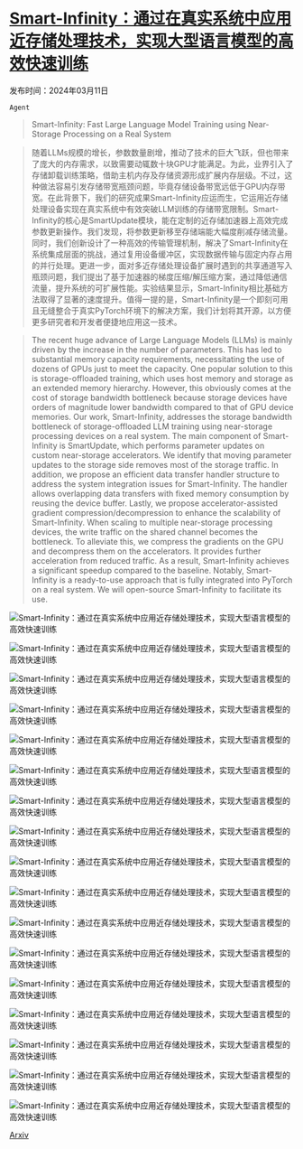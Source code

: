 # [Smart-Infinity：通过在真实系统中应用近存储处理技术，实现大型语言模型的高效快速训练](https://arxiv.org/abs/2403.06664)

发布时间：2024年03月11日

`Agent`

> Smart-Infinity: Fast Large Language Model Training using Near-Storage Processing on a Real System

> 随着LLMs规模的增长，参数数量剧增，推动了技术的巨大飞跃，但也带来了庞大的内存需求，以致需要动辄数十块GPU才能满足。为此，业界引入了存储卸载训练策略，借助主机内存及存储资源形成扩展内存层级。不过，这种做法容易引发存储带宽瓶颈问题，毕竟存储设备带宽远低于GPU内存带宽。在此背景下，我们的研究成果Smart-Infinity应运而生，它运用近存储处理设备实现在真实系统中有效突破LLM训练的存储带宽限制。Smart-Infinity的核心是SmartUpdate模块，能在定制的近存储加速器上高效完成参数更新操作。我们发现，将参数更新移至存储端能大幅度削减存储流量。同时，我们创新设计了一种高效的传输管理机制，解决了Smart-Infinity在系统集成层面的挑战，通过复用设备缓冲区，实现数据传输与固定内存占用的并行处理。更进一步，面对多近存储处理设备扩展时遇到的共享通道写入瓶颈问题，我们提出了基于加速器的梯度压缩/解压缩方案，通过降低通信流量，提升系统的可扩展性能。实验结果显示，Smart-Infinity相比基础方法取得了显著的速度提升。值得一提的是，Smart-Infinity是一个即刻可用且无缝整合于真实PyTorch环境下的解决方案，我们计划将其开源，以方便更多研究者和开发者便捷地应用这一技术。

> The recent huge advance of Large Language Models (LLMs) is mainly driven by the increase in the number of parameters. This has led to substantial memory capacity requirements, necessitating the use of dozens of GPUs just to meet the capacity. One popular solution to this is storage-offloaded training, which uses host memory and storage as an extended memory hierarchy. However, this obviously comes at the cost of storage bandwidth bottleneck because storage devices have orders of magnitude lower bandwidth compared to that of GPU device memories. Our work, Smart-Infinity, addresses the storage bandwidth bottleneck of storage-offloaded LLM training using near-storage processing devices on a real system. The main component of Smart-Infinity is SmartUpdate, which performs parameter updates on custom near-storage accelerators. We identify that moving parameter updates to the storage side removes most of the storage traffic. In addition, we propose an efficient data transfer handler structure to address the system integration issues for Smart-Infinity. The handler allows overlapping data transfers with fixed memory consumption by reusing the device buffer. Lastly, we propose accelerator-assisted gradient compression/decompression to enhance the scalability of Smart-Infinity. When scaling to multiple near-storage processing devices, the write traffic on the shared channel becomes the bottleneck. To alleviate this, we compress the gradients on the GPU and decompress them on the accelerators. It provides further acceleration from reduced traffic. As a result, Smart-Infinity achieves a significant speedup compared to the baseline. Notably, Smart-Infinity is a ready-to-use approach that is fully integrated into PyTorch on a real system. We will open-source Smart-Infinity to facilitate its use.

![Smart-Infinity：通过在真实系统中应用近存储处理技术，实现大型语言模型的高效快速训练](../../../paper_images/2403.06664/x1.png)

![Smart-Infinity：通过在真实系统中应用近存储处理技术，实现大型语言模型的高效快速训练](../../../paper_images/2403.06664/x2.png)

![Smart-Infinity：通过在真实系统中应用近存储处理技术，实现大型语言模型的高效快速训练](../../../paper_images/2403.06664/x3.png)

![Smart-Infinity：通过在真实系统中应用近存储处理技术，实现大型语言模型的高效快速训练](../../../paper_images/2403.06664/x4.png)

![Smart-Infinity：通过在真实系统中应用近存储处理技术，实现大型语言模型的高效快速训练](../../../paper_images/2403.06664/x5.png)

![Smart-Infinity：通过在真实系统中应用近存储处理技术，实现大型语言模型的高效快速训练](../../../paper_images/2403.06664/x6.png)

![Smart-Infinity：通过在真实系统中应用近存储处理技术，实现大型语言模型的高效快速训练](../../../paper_images/2403.06664/x7.png)

![Smart-Infinity：通过在真实系统中应用近存储处理技术，实现大型语言模型的高效快速训练](../../../paper_images/2403.06664/x8.png)

![Smart-Infinity：通过在真实系统中应用近存储处理技术，实现大型语言模型的高效快速训练](../../../paper_images/2403.06664/x9.png)

![Smart-Infinity：通过在真实系统中应用近存储处理技术，实现大型语言模型的高效快速训练](../../../paper_images/2403.06664/x10.png)

![Smart-Infinity：通过在真实系统中应用近存储处理技术，实现大型语言模型的高效快速训练](../../../paper_images/2403.06664/x11.png)

![Smart-Infinity：通过在真实系统中应用近存储处理技术，实现大型语言模型的高效快速训练](../../../paper_images/2403.06664/x12.png)

![Smart-Infinity：通过在真实系统中应用近存储处理技术，实现大型语言模型的高效快速训练](../../../paper_images/2403.06664/x13.png)

![Smart-Infinity：通过在真实系统中应用近存储处理技术，实现大型语言模型的高效快速训练](../../../paper_images/2403.06664/x14.png)

![Smart-Infinity：通过在真实系统中应用近存储处理技术，实现大型语言模型的高效快速训练](../../../paper_images/2403.06664/x15.png)

![Smart-Infinity：通过在真实系统中应用近存储处理技术，实现大型语言模型的高效快速训练](../../../paper_images/2403.06664/x16.png)

![Smart-Infinity：通过在真实系统中应用近存储处理技术，实现大型语言模型的高效快速训练](../../../paper_images/2403.06664/x17.png)

[Arxiv](https://arxiv.org/abs/2403.06664)